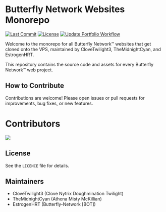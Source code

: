 # Butterfly Network Websites Monorepo

[![Last Commit](https://img.shields.io/github/last-commit/The-Butterfly-Network/butterfly-network-websites?style=flat-square)](https://github.com/The-Butterfly-Network/butterfly-network-websites/commits/main)
[![License](https://img.shields.io/github/license/The-Butterfly-Network/butterfly-network-websites?style=flat-square)](./LICENCE)
[![Update Portfolio Workflow](https://github.com/The-Butterfly-Network/butterfly-network-websites/actions/workflows/portfolio.yml/badge.svg)](https://github.com/The-Butterfly-Network/butterfly-network-websites/actions/workflows/portfolio.yml)

Welcome to the monorepo for all Butterfly Network™ websites that get cloned onto the VPS, maintained by CloveTwilight3, TheMidnightCyan, and EstrogenHRT.

This repository contains the source code and assets for every Butterfly Network™ web project.

## How to Contribute
Contributions are welcome! Please open issues or pull requests for improvements, bug fixes, or new features.

# Contributors
<a href="https://github.com/The-Butterfly-Network/butterfly-network-websites/graphs/contributors">
  <img src="https://contrib.rocks/image?repo=The-Butterfly-Network/butterfly-network-websites" />
</a>

## License
See the `LICENCE` file for details.

## Maintainers
- CloveTwilight3 (Clove Nytrix Doughmination Twilight)
- TheMidnightCyan (Athena Misty McKillian)
- EstrogenHRT (Butterfly-Network [BOT])

